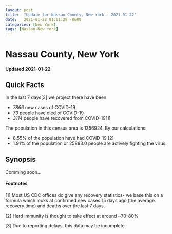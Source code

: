 ```yaml
---
layout: post
title:  "Update for Nassau County, New York - 2021-01-22"
date:   2021-01-22 01:01:29 -0600
categories: [New York]
tags: [Nassau-New York]
---
```


# Nassau County, New York
#### Updated 2021-01-22

## Quick Facts

In the last 7 days[3] we project there have been
- *7866* new cases of COVID-19
- *73* people have died of COVID-19
- *3114* people have recovered from COVID-19[1]

The population in this census area is 1356924. By our calculations:
- 8.55% of the population have had COVID-19.[2]
- 1.91% of the population or 25883.0 people are actively fighting the virus.

## Synopsis

Comming soon...


#### Footnotes

[1] Most US CDC offices do give any recovery statistics- we base this on a formula which looks at confirmed new cases
15 days ago (the average recovery time) and deaths over the last 7 days.

[2] Herd Immunity is thought to take effect at around ~70-80%

[3] Due to reporting delays, this data may be incomplete.
 
    